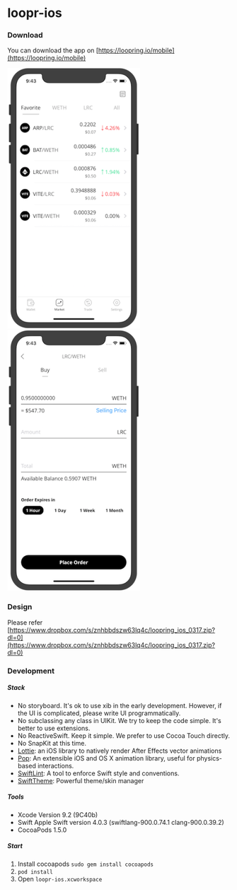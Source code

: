 # loopr-ios

### Download
You can download the app on
[https://loopring.io/mobile](https://loopring.io/mobile)

<p align="left">
  <img src="docs/screenshots/Market.png" width="300">
  <img src="docs/screenshots/Trade.png" width="300">
</p>

### Design
Please refer
[https://www.dropbox.com/s/znhbbdszw63lq4c/loopring_ios_0317.zip?dl=0](https://www.dropbox.com/s/znhbbdszw63lq4c/loopring_ios_0317.zip?dl=0)

### Development 

##### Stack

- No storyboard. It's ok to use xib in the early development. However, if the UI is complicated, please write UI programmatically.
- No subclassing any class in UIKit. We try to keep the code simple. It's better to use extensions.
- No ReactiveSwift. Keep it simple. We prefer to use Cocoa Touch directly.
- No SnapKit at this time.
- [Lottie](https://github.com/airbnb/lottie-ios): an iOS library to natively render After Effects vector animations
- [Pop](https://github.com/facebook/pop): An extensible iOS and OS X animation library, useful for physics-based interactions.
- [SwiftLint](https://github.com/realm/SwiftLint): A tool to enforce Swift style and conventions.
- [SwiftTheme](https://github.com/jiecao-fm/SwiftTheme): Powerful theme/skin manager

##### Tools
- Xcode Version 9.2 (9C40b)
- Swift Apple Swift version 4.0.3 (swiftlang-900.0.74.1 clang-900.0.39.2)
- CocoaPods 1.5.0

##### Start
1. Install cocoapods ```sudo gem install cocoapods```
1. ```pod install```
2. Open ```loopr-ios.xcworkspace```
